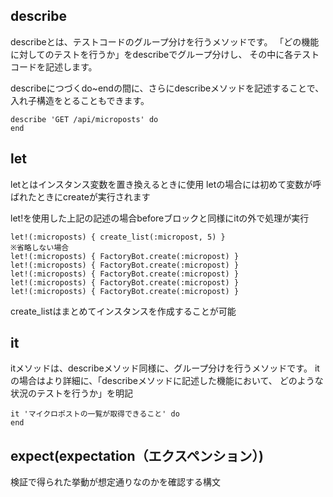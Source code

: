 ## describe

describeとは、テストコードのグループ分けを行うメソッドです。
「どの機能に対してのテストを行うか」をdescribeでグループ分けし、
その中に各テストコードを記述します。

describeにつづくdo~endの間に、さらにdescribeメソッドを記述することで、
入れ子構造をとることもできます。

```
describe 'GET /api/microposts' do
end
```

## let
letとはインスタンス変数を置き換えるときに使用
letの場合には初めて変数が呼ばれたときにcreateが実行されます

let!を使用した上記の記述の場合beforeブロックと同様にitの外で処理が実行

```
let!(:microposts) { create_list(:micropost, 5) }
※省略しない場合
let!(:microposts) { FactoryBot.create(:micropost) }
let!(:microposts) { FactoryBot.create(:micropost) }
let!(:microposts) { FactoryBot.create(:micropost) }
let!(:microposts) { FactoryBot.create(:micropost) }
let!(:microposts) { FactoryBot.create(:micropost) }
```
create_listはまとめてインスタンスを作成することが可能

## it 
itメソッドは、describeメソッド同様に、グループ分けを行うメソッドです。
itの場合はより詳細に、「describeメソッドに記述した機能において、
どのような状況のテストを行うか」を明記

```
it 'マイクロポストの一覧が取得できること' do
end
```

## expect(expectation（エクスペンション）)
検証で得られた挙動が想定通りなのかを確認する構文